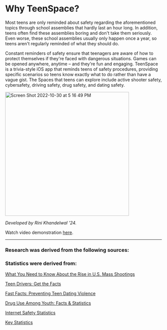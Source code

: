 # Why TeenSpace?
Most teens are only reminded about safety regarding the aforementioned topics through school assemblies that hardly last an hour long. In addition, teens often find these assemblies boring and don't take them seriously. Even worse, these school assemblies usually only happen once a year, so teens aren't regularly reminded of what they should do. 

Constant reminders of safety ensure that teenagers are aware of how to protect themselves if they're faced with dangerous situations. Games can be opened anywhere, anytime – and they're fun and engaging. TeenSpace is a trivia-style iOS app that reminds teens of safety procedures, providing specific scenarios so teens know exactly what to do rather than have a vague gist. The Spaces that teens can explore include active shooter safety, cybersafety, driving safety, drug safety, and dating safety. 


<img width="398" alt="Screen Shot 2022-10-30 at 5 16 49 PM" src="https://user-images.githubusercontent.com/89210546/198909039-dbe68622-ee91-4de3-bf36-32f7216ebc01.png">


*Developed by Rini Khandelwal '24.*

Watch video demonstration [here](https://www.youtube.com/watch?v=naBnWbFyFP8).

-----------------------------------------------------------------------------------------------------------------------------------------------------------

### Research was derived from the following sources: 




### Statistics were derived from:
[What You Need to Know About the Rise in U.S. Mass Shootings](https://www.themarshallproject.org/2022/07/06/what-you-need-to-know-about-the-rise-in-u-s-mass-shootings)

[Teen Drivers: Get the Facts](https://www.cdc.gov/transportationsafety/teen_drivers/teendrivers_factsheet.html)

[Fast Facts: Preventing Teen Dating Violence](https://www.cdc.gov/violenceprevention/intimatepartnerviolence/teendatingviolence/fastfact.html#:~:text=Teen%20dating%20violence%20is%20common.&text=About%201%20in%2012%20experienced,12%20experienced%20sexual%20dating%20violence)

[Drug Use Among Youth: Facts & Statistics](https://drugabusestatistics.org/teen-drug-use/)

[Internet Safety Statistics](https://screenandreveal.com/internet-safety-statistics/#:~:text=59%25%20of%20US%20teens%20have,parents%20tracked%20their%20online%20activity)

[Key Statistics](https://www.bradyunited.org/key-statistics)
